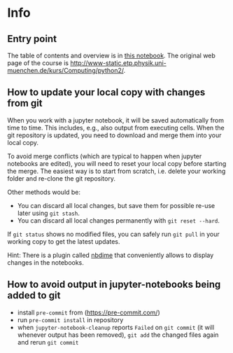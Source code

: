 # Info
## Entry point
The table of contents and overview is in [this notebook](notebooks/node0.ipynb).
The original web page of the course is http://www-static.etp.physik.uni-muenchen.de/kurs/Computing/python2/.

## How to update your local copy with changes from git
When you work with a jupyter notebook, it will be saved automatically from time to time. This includes, e.g., also output from executing cells. When the git repository is updated, you need to download and merge them into your local copy.

To avoid merge conflicts (which are typical to happen when jupyter notebooks are edited), you will need to reset your local copy before starting the merge. The easiest way is to start from scratch, i.e. delete your working folder and re-clone the git repository.

Other methods would be:
* You can discard all local changes, but save them for possible re-use later using `git stash`.
* You can discard all local changes permanently with `git reset --hard`.

If `git status` shows no modified files, you can safely run `git pull` in your working copy to get the latest updates.

Hint: There is a plugin called [nbdime](https://nbdime.readthedocs.io/en/latest/) that conveniently allows to display changes in the notebooks.

## How to avoid output in jupyter-notebooks being added to git
* install `pre-commit` from (https://pre-commit.com/)
* run `pre-commit install` in repository
* when `jupyter-notebook-cleanup` reports `Failed` on `git commit` (it will whenever output has been removed), `git add` the changed files again and rerun `git commit`
